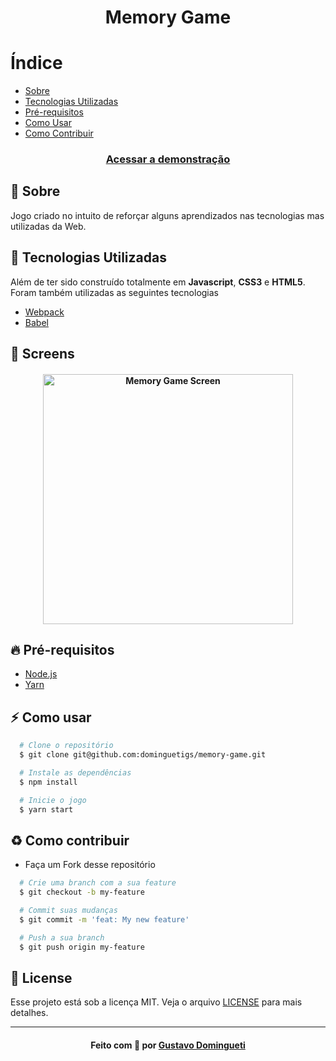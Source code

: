 <h1 align="center">
    Memory Game
</h1>

# Índice

- [Sobre](#sobre)
- [Tecnologias Utilizadas](#tecnologias-utilizadas)
- [Pré-requisitos](#pre-requisitos)
- [Como Usar](#como-usar)
- [Como Contribuir](#como-contribuir)

<h3 align="center">
  <a
    href="https://dominguetigs.github.io/memory-game/src"
    target="_blank"
  >Acessar a demonstração</a>
</h3>

<a id="sobre"></a>

## :bookmark: Sobre

Jogo criado no intuito de reforçar alguns aprendizados nas tecnologias mas utilizadas da Web.

<a id="tecnologias-utilizadas"></a>

## :rocket: Tecnologias Utilizadas

Além de ter sido construído totalmente em **Javascript**, **CSS3** e **HTML5**. Foram também utilizadas as seguintes tecnologias

- [Webpack](https://webpack.js.org/)
- [Babel](https://babeljs.io/)

## :iphone: Screens

<h4 align="center">
    <img 
      alt="Memory Game Screen"
      width="400px"
      title="#memory-game-screen"
      src="https://ik.imagekit.io/lke8mppx9a/memory-game_cfbWxU5d2.png"
    />
</h4>

<a id="pre-requisitos"></a>

## :fire: Pré-requisitos

- [Node.js](https://nodejs.org/)
- [Yarn](https://yarnpkg.com/)

<a id="como-usar"></a>

## :zap: Como usar

```bash
  # Clone o repositório
  $ git clone git@github.com:dominguetigs/memory-game.git

  # Instale as dependências
  $ npm install

  # Inicie o jogo
  $ yarn start
```

<a id="como-contribuir"></a>

## :recycle: Como contribuir

- Faça um Fork desse repositório

```bash
  # Crie uma branch com a sua feature
  $ git checkout -b my-feature

  # Commit suas mudanças
  $ git commit -m 'feat: My new feature'

  # Push a sua branch
  $ git push origin my-feature
```

## :memo: License

Esse projeto está sob a licença MIT. Veja o arquivo [LICENSE](LICENSE) para mais detalhes.

---

<h4 align="center">
    Feito com 💙 por <a
      href="https://www.linkedin.com/in/gustavodomingueti/"
      target="_blank"
    >Gustavo Domingueti</a>
</h4>

